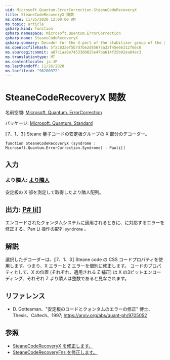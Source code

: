 ```yaml
---
uid: Microsoft.Quantum.ErrorCorrection.SteaneCodeRecoveryX
title: SteaneCodeRecoveryX 関数
ms.date: 11/25/2020 12:00:00 AM
ms.topic: article
qsharp.kind: function
qsharp.namespace: Microsoft.Quantum.ErrorCorrection
qsharp.name: SteaneCodeRecoveryX
qsharp.summary: Decoder for the X-part of the stabilizer group of the ⟦7, 1, 3⟧ Steane quantum code.
ms.openlocfilehash: 5fac832ef5b7d7be2d85675a32f45e66312f66c8
ms.sourcegitcommit: a87c1aa8e7453360025e47ba614f25b02ea84ec3
ms.translationtype: MT
ms.contentlocale: ja-JP
ms.lasthandoff: 11/26/2020
ms.locfileid: "96200372"
---
```

# <a name="steanecoderecoveryx-function"></a>SteaneCodeRecoveryX 関数

名前空間: [Microsoft. Quantum. ErrorCorrection](xref:Microsoft.Quantum.ErrorCorrection)

パッケージ: [Microsoft. Quantum. Standard](https://nuget.org/packages/Microsoft.Quantum.Standard)


⟦7、1、3⟧ Steane 量子コードの安定板グループの X 部分のデコーダー。

```qsharp
function SteaneCodeRecoveryX (syndrome : Microsoft.Quantum.ErrorCorrection.Syndrome) : Pauli[]
```


## <a name="input"></a>入力

### <a name="syndrome--syndrome"></a>より隣人: [より隣人](xref:Microsoft.Quantum.ErrorCorrection.Syndrome)

安定板の X 部を測定して取得したより隣人配列。



## <a name="output--pauli"></a>出力: [P# li](xref:microsoft.quantum.lang-ref.pauli)[]

エンコードされたクォンタムシステムに適用されるときに、に対応するエラーを修正する、Pan Li 操作の配列 `syndrome` 。

## <a name="remarks"></a>解説

選択したデコーダーは、⟦7、1、3⟧ Steane code の CSS コードプロパティを使用します。つまり、X エラーと Z エラーを個別に修正します。 コードのプロパティとして、X の位置 (それぞれ、適用される Z 補正) は X の3ビットエンコーディング、それぞれ Z より隣人は整数であると見なされます。

## <a name="references"></a>リファレンス

- D. Gottesman、"安定板のコードとクォンタムのエラーの修正" 博士、Thesis、Caltech、1997; https://arxiv.org/abs/quant-ph/9705052

## <a name="see-also"></a>参照

- [SteaneCodeRecoveryX を修正します。](xref:Microsoft.Quantum.ErrorCorrection.SteaneCodeRecoveryX)
- [SteaneCodeRecoveryFns を修正します。](xref:Microsoft.Quantum.ErrorCorrection.SteaneCodeRecoveryFns)